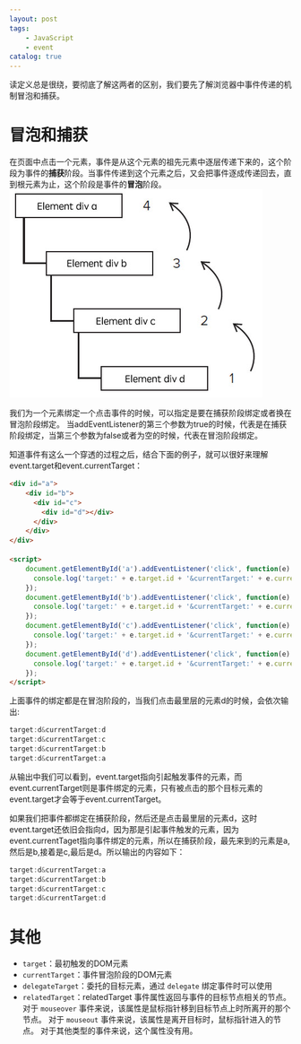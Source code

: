 ```yaml
---
layout: post
tags: 
    - JavaScript
    - event
catalog: true
---
```



读定义总是很绕，要彻底了解这两者的区别，我们要先了解浏览器中事件传递的机制冒泡和捕获。

# 冒泡和捕获
在页面中点击一个元素，事件是从这个元素的祖先元素中逐层传递下来的，这个阶段为事件的**捕获**阶段。当事件传递到这个元素之后，又会把事件逐成传递回去，直到根元素为止，这个阶段是事件的**冒泡**阶段。
![](/img/in-post/js/事件冒泡和捕捉.jpg)

我们为一个元素绑定一个点击事件的时候，可以指定是要在捕获阶段绑定或者换在冒泡阶段绑定。 当addEventListener的第三个参数为true的时候，代表是在捕获阶段绑定，当第三个参数为false或者为空的时候，代表在冒泡阶段绑定。

知道事件有这么一个穿透的过程之后，结合下面的例子，就可以很好来理解event.target和event.currentTarget：
``` html
<div id="a">
    <div id="b">
      <div id="c">
        <div id="d"></div>
      </div>
    </div>
</div>

<script>
    document.getElementById('a').addEventListener('click', function(e) {
      console.log('target:' + e.target.id + '&currentTarget:' + e.currentTarget.id);
    });    
    document.getElementById('b').addEventListener('click', function(e) {
      console.log('target:' + e.target.id + '&currentTarget:' + e.currentTarget.id);
    });    
    document.getElementById('c').addEventListener('click', function(e) {
      console.log('target:' + e.target.id + '&currentTarget:' + e.currentTarget.id);
    });    
    document.getElementById('d').addEventListener('click', function(e) {
      console.log('target:' + e.target.id + '&currentTarget:' + e.currentTarget.id);
    });
</script>
```
上面事件的绑定都是在冒泡阶段的，当我们点击最里层的元素d的时候，会依次输出:
``` js
target:d&currentTarget:d
target:d&currentTarget:c
target:d&currentTarget:b
target:d&currentTarget:a
```
从输出中我们可以看到，event.target指向引起触发事件的元素，而event.currentTarget则是事件绑定的元素，只有被点击的那个目标元素的event.target才会等于event.currentTarget。

如果我们把事件都绑定在捕获阶段，然后还是点击最里层的元素d，这时event.target还依旧会指向d，因为那是引起事件触发的元素，因为event.currentTaget指向事件绑定的元素，所以在捕获阶段，最先来到的元素是a,然后是b,接着是c,最后是d。所以输出的内容如下：
``` js
target:d&currentTarget:a
target:d&currentTarget:b
target:d&currentTarget:c
target:d&currentTarget:d
```

# 其他
- `target`：最初触发的DOM元素
- `currentTarget`：事件冒泡阶段的DOM元素
- `delegateTarget`：委托的目标元素，通过 `delegate` 绑定事件时可以使用
- `relatedTarget`：relatedTarget 事件属性返回与事件的目标节点相关的节点。
对于 `mouseover` 事件来说，该属性是鼠标指针移到目标节点上时所离开的那个节点。
对于 `mouseout` 事件来说，该属性是离开目标时，鼠标指针进入的节点。
对于其他类型的事件来说，这个属性没有用。